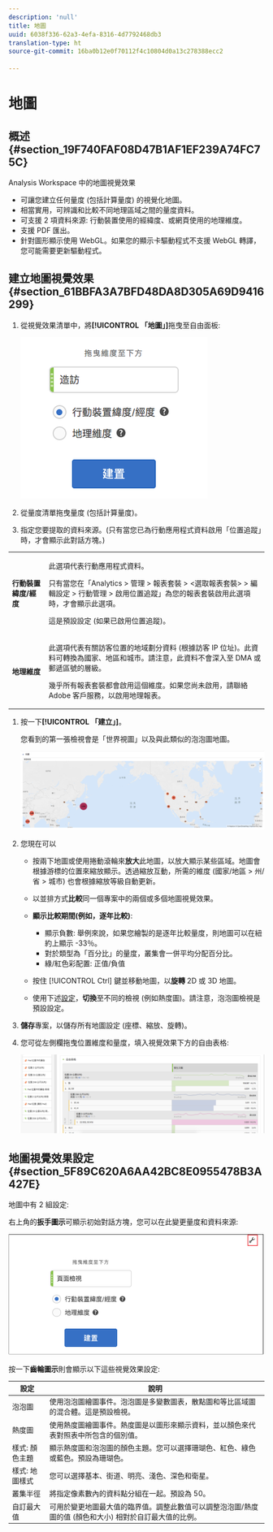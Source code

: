 ```yaml
---
description: 'null'
title: 地圖
uuid: 6038f336-62a3-4efa-8316-4d7792468db3
translation-type: ht
source-git-commit: 16ba0b12e0f70112f4c10804d0a13c278388ecc2

---
```



# 地圖

## 概述 {#section_19F740FAF08D47B1AF1EF239A74FC75C}

Analysis Workspace 中的地圖視覺效果

* 可讓您建立任何量度 (包括計算量度) 的視覺化地圖。
* 相當實用，可辨識和比較不同地理區域之間的量度資料。
* 可支援 2 項資料來源: 行動裝置使用的經緯度、或網頁使用的地理維度。
* 支援 PDF 匯出。
* 針對圖形顯示使用 WebGL。如果您的顯示卡驅動程式不支援 WebGL 轉譯，您可能需要更新驅動程式。

## 建立地圖視覺效果 {#section_61BBFA3A7BFD48DA8D305A69D9416299}

1. 從視覺效果清單中，將&#x200B;**[!UICONTROL 「地圖」]**&#x200B;拖曳至自由面板:

   ![](assets/map-viz1.png)

1. 從量度清單拖曳量度 (包括計算量度)。
1. 指定您要提取的資料來源。(只有當您已為行動應用程式資料啟用「位置追蹤」時，才會顯示此對話方塊。)

<table id="table_CD54B433464B4282A7524FB187016C47"> 
 <tbody> 
  <tr> 
   <td colname="col1"> <p><b>行動裝置緯度/經度</b> </p> </td> 
   <td colname="col2"> <p>此選項代表行動應用程式資料。 </p> <p>只有當您在<span class="ignoretag"><span class="uicontrol">「Analytics</span> &gt; <span class="uicontrol">管理</span> &gt; <span class="uicontrol">報表套裝</span> &gt; <span class="uicontrol">&lt;選取報表套裝&gt;</span> &gt; <span class="uicontrol">編輯設定</span> &gt; <span class="uicontrol">行動管理</span> &gt; <span class="uicontrol">啟用位置追蹤」</span></span>為您的報表套裝啟用此選項時，才會顯示此選項。 </p> <p>這是預設設定 (如果已啟用位置追蹤)。 </p> </td> 
  </tr> 
  <tr> 
   <td colname="col1"> <p><b>地理維度</b> </p> </td> 
   <td colname="col2"> <p>此選項代表有關訪客位置的地域劃分資料 (根據訪客 IP 位址)。此資料可轉換為國家、地區和城市。請注意，此資料不會深入至 DMA 或郵遞區號的層級。 </p> <p>幾乎所有報表套裝都會啟用這個維度。如果您尚未啟用，請聯絡 Adobe 客戶服務，以啟用地理報表。 </p> </td> 
  </tr> 
 </tbody> 
</table>

1. 按一下&#x200B;**[!UICONTROL 「建立」]**。

   您看到的第一張檢視會是「世界視圖」以及與此類似的泡泡圖地圖。

   ![](assets/bubble-world-view.png)

1. 您現在可以

   * 按兩下地圖或使用捲動滾輪來&#x200B;**放大**&#x200B;此地圖，以放大顯示某些區域。地圖會根據游標的位置來縮放顯示。透過縮放互動，所需的維度 (國家/地區 &gt; 州/省 &gt; 城市) 也會根據縮放等級自動更新。
   * 以並排方式&#x200B;**比較**&#x200B;同一個專案中的兩個或多個地圖視覺效果。
   * **顯示比較期間(例如，逐年比較)**:

      * 顯示負數: 舉例來說，如果您繪製的是逐年比較量度，則地圖可以在紐約上顯示 -33％。
      * 對於類型為「百分比」的量度，叢集會一併平均分配百分比。
      * 綠/紅色彩配置: 正值/負值
   * 按住 [!UICONTROL Ctrl] 鍵並移動地圖，以&#x200B;**旋轉** 2D 或 3D 地圖。

   * 使用下述[設定](/help/analyze/analysis-workspace/visualizations/map-visualization.md#section_5F89C620A6AA42BC8E0955478B3A427E)，**切換**&#x200B;至不同的檢視 (例如熱度圖)。請注意，泡泡圖檢視是預設設定。


1. **儲存**&#x200B;專案，以儲存所有地圖設定 (座標、縮放、旋轉)。
1. 您可從左側欄拖曳位置維度和量度，填入視覺效果下方的自由表格:

   ![](assets/location-dimensions.png)

## 地圖視覺效果設定 {#section_5F89C620A6AA42BC8E0955478B3A427E}

地圖中有 2 組設定:

右上角的&#x200B;**扳手圖示**&#x200B;可顯示初始對話方塊，您可以在此變更量度和資料來源:

![](assets/map-wrench.png)

按一下&#x200B;**齒輪圖示**&#x200B;則會顯示以下這些視覺效果設定:

| 設定 | 說明 |
|--- |--- |
| 泡泡圖 | 使用泡泡圖繪圖事件。泡泡圖是多變數圖表，散點圖和等比區域圖的混合體。這是預設檢視。 |
| 熱度圖 | 使用熱度圖繪圖事件。熱度圖是以圖形來顯示資料，並以顏色來代表對照表中所包含的個別值。 |
| 樣式: 顏色主題 | 顯示熱度圖和泡泡圖的顏色主題。您可以選擇珊瑚色、紅色、綠色或藍色。預設為珊瑚色。 |
| 樣式: 地圖樣式 | 您可以選擇基本、街道、明亮、淺色、深色和衛星。 |
| 叢集半徑 | 將指定像素數內的資料點分組在一起。預設為 50。 |
| 自訂最大值 | 可用於變更地圖最大值的臨界值。調整此數值可以調整泡泡圖/熱度圖的值 (顏色和大小) 相對於自訂最大值的比例。 |
